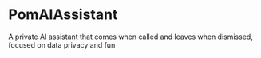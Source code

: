 # PomAIAssistant
A private AI assistant that comes when called and leaves when dismissed, focused on data privacy and fun
